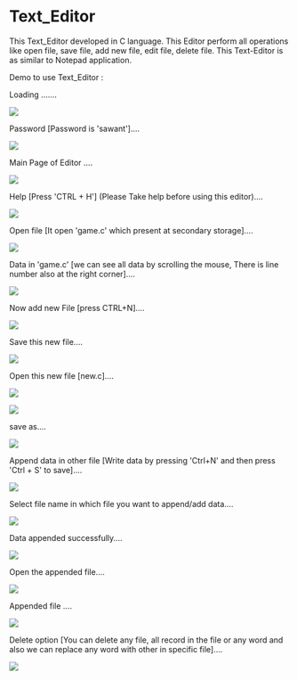 # Text_Editor
This Text_Editor developed in C language. This Editor perform all operations like open file, save file, add new file, edit file, delete file. This Text-Editor is as similar to Notepad application.

Demo to use Text_Editor :


Loading .......

![](https://github.com/Bapuso-Sawant/Text_Editor/blob/master/Screenshot%20(742).png)


Password [Password is 'sawant']....

![](https://github.com/Bapuso-Sawant/Text_Editor/blob/master/Screenshot%20(743).png)


Main Page of Editor ....

![](https://github.com/Bapuso-Sawant/Text_Editor/blob/master/Screenshot%20(744).png)



Help [Press 'CTRL + H'] (Please Take help before using this editor)....

![](https://github.com/Bapuso-Sawant/Text_Editor/blob/master/Screenshot%20(745).png)


Open file [It open 'game.c' which present at secondary storage]....

![](https://github.com/Bapuso-Sawant/Text_Editor/blob/master/Screenshot%20(746).png)


Data in 'game.c' [we can see all data by scrolling the mouse, There is line number also at the right corner]....

![](https://github.com/Bapuso-Sawant/Text_Editor/blob/master/Screenshot%20(747).png)


Now add new File [press CTRL+N]....

![](https://github.com/Bapuso-Sawant/Text_Editor/blob/master/Screenshot%20(748).png)


Save this new file....

![](https://github.com/Bapuso-Sawant/Text_Editor/blob/master/Screenshot%20(749).png)


Open this new file [new.c]....

![](https://github.com/Bapuso-Sawant/Text_Editor/blob/master/Screenshot%20(750).png)

![](https://github.com/Bapuso-Sawant/Text_Editor/blob/master/Screenshot%20(751).png)


save as....

![](https://github.com/Bapuso-Sawant/Text_Editor/blob/master/Screenshot%20(753).png)


Append data in other file [Write data by pressing 'Ctrl+N' and then press 'Ctrl + S' to save]....

![](https://github.com/Bapuso-Sawant/Text_Editor/blob/master/Screenshot%20(752).png)


Select file name in which file you want to append/add data....

![](https://github.com/Bapuso-Sawant/Text_Editor/blob/master/Screenshot%20(754).png)

Data appended successfully....

![](https://github.com/Bapuso-Sawant/Text_Editor/blob/master/Screenshot%20(755).png)


Open the appended file....

![](https://github.com/Bapuso-Sawant/Text_Editor/blob/master/Screenshot%20(756).png)


Appended file ....

![](https://github.com/Bapuso-Sawant/Text_Editor/blob/master/Screenshot%20(757).png)


Delete option [You can delete any file, all record in the file or any word and also we can replace any word with other in specific file]....

![](https://github.com/Bapuso-Sawant/Text_Editor/blob/master/Screenshot%20(758).png)
